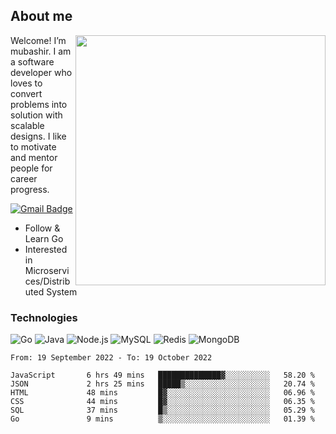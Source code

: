 ## About me

<img align="right" src="https://github-readme-stats-zhiwei-feng.vercel.app/api?username=mub4shir&show_icons=true" width="400" />

Welcome! I’m mubashir. I am a software developer who loves to convert problems into solution with scalable designs. I like to motivate and mentor people for career progress.

[![Gmail Badge](https://img.shields.io/badge/-mubashir11131719@gmail.com-c14438?style=flat-square&logo=Gmail&logoColor=white&link=mailto:mubashir11131719@gmail.com)](mailto:mubashir11131719@gmail.com)




- Follow & Learn Go
- Interested in Microservices/Distributed System


### Technologies
![Go](https://img.shields.io/badge/-Go-000000?style=flat-square&logo=go)
![Java](https://img.shields.io/badge/-Java-E34A86?style=flat-square&logo=java)
![Node.js](https://img.shields.io/badge/-Node.js-000000?style=flat-square&logo=node.js)
![MySQL](https://img.shields.io/badge/-MySQL-orange?style=flat-square&logo=MySQL)
![Redis](https://img.shields.io/badge/-Redis-black?style=flat-square&logo=Redis)
![MongoDB](https://img.shields.io/badge/-MongoDB-000000?style=flat-square&logo=mongodb)






<!--START_SECTION:waka-->

```text
From: 19 September 2022 - To: 19 October 2022

JavaScript       6 hrs 49 mins   ██████████████▓░░░░░░░░░░   58.20 %
JSON             2 hrs 25 mins   █████▒░░░░░░░░░░░░░░░░░░░   20.74 %
HTML             48 mins         █▓░░░░░░░░░░░░░░░░░░░░░░░   06.96 %
CSS              44 mins         █▓░░░░░░░░░░░░░░░░░░░░░░░   06.35 %
SQL              37 mins         █▒░░░░░░░░░░░░░░░░░░░░░░░   05.29 %
Go               9 mins          ▒░░░░░░░░░░░░░░░░░░░░░░░░   01.39 %
```

<!--END_SECTION:waka-->
</p>


